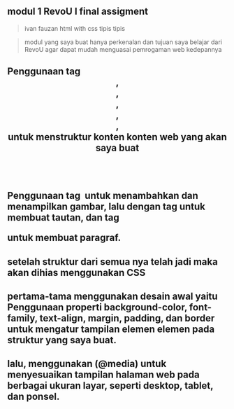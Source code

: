 ## modul 1 RevoU I final assigment

>ivan fauzan
>html with css tipis tipis

>modul yang saya buat hanya perkenalan dan tujuan saya belajar dari RevoU agar dapat mudah menguasai pemrogaman web kedepannya 

## Penggunaan tag <header>, <nav>, <main>, <section>, <article>, <footer> untuk menstruktur konten konten web yang akan saya buat

## Penggunaan tag <img> untuk menambahkan dan menampilkan gambar, lalu dengan tag <a> untuk membuat tautan, dan tag <p> untuk membuat paragraf.

## setelah struktur dari semua nya telah jadi maka akan dihias menggunakan CSS

## pertama-tama menggunakan desain awal yaitu Penggunaan properti background-color, font-family, text-align, margin, padding, dan border untuk mengatur tampilan elemen elemen pada struktur yang saya buat.

## lalu, menggunakan  (@media) untuk menyesuaikan tampilan halaman web pada berbagai ukuran layar, seperti desktop, tablet, dan ponsel.